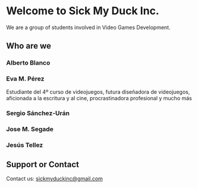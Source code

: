 ﻿# Welcome to Sick My Duck Inc.

We are a group of students involved in Video Games Development.

## Who are we

### Alberto Blanco
### Eva M. Pérez
Estudiante del 4º curso de videojuegos, futura diseñadora de videojuegos, aficionada a la escritura y al cine, procrastinadora profesional y mucho más
### Sergio Sánchez-Urán
### Jose M. Segade
### Jesús Tellez

## Support or Contact

Contact us: <sickmyduckinc@gmail.com>
